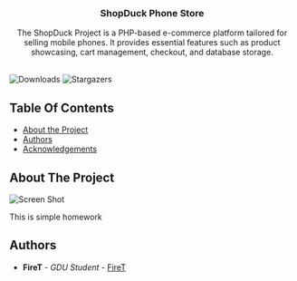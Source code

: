 <br/>
<p align="center">
  <h3 align="center">ShopDuck Phone Store </h3>

  <p align="center">
    The ShopDuck Project is a PHP-based e-commerce platform tailored for selling mobile phones. It provides essential features such as product showcasing, cart management, checkout, and database storage.
    <br/>
    <br/>
  </p>
</p>

![Downloads](https://img.shields.io/github/downloads/firetofficial/ReadME-Generator/total) ![Stargazers](https://img.shields.io/github/stars/firetofficial/ReadME-Generator?style=social) 

## Table Of Contents

* [About the Project](#about-the-project)
* [Authors](#authors)
* [Acknowledgements](#acknowledgements)

## About The Project

![Screen Shot](https://i.imgur.com/yOt1ink.png)

This is simple homework



## Authors

* **FireT** - *GDU Student* - [FireT](https://github.com/firetofficial) 
